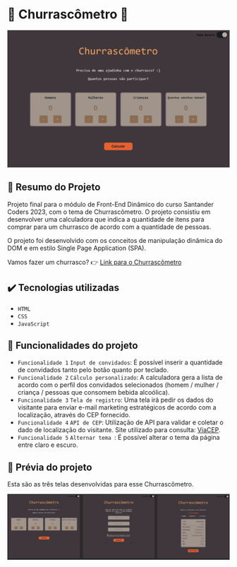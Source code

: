 <h1> 🍖 Churrascômetro 🍖 </h1>

![Tela do projeto web de Churrascômetro, uma calculadora de itens de churrasco. ](assets/inputPage.png)

## 📄 Resumo do Projeto
Projeto final para o módulo de Front-End Dinâmico do curso Santander Coders 2023, com o tema de Churrascômetro. O projeto consistiu em desenvolver uma calculadora que indica a quantidade de itens para comprar para um churrasco de acordo com a quantidade de pessoas.

O projeto foi desenvolvido com os conceitos de manipulação dinâmica do DOM e em estilo Single Page Application (SPA).

Vamos fazer um churrasco? 👉 [Link para o Churrascômetro](https://livyuka.github.io/churrascometro-santander-coders/ "Churrascômetro")

## ✔️ Tecnologias utilizadas
- ``HTML``
- ``CSS``
- ``JavaScript``

## 🔨 Funcionalidades do projeto
- `Funcionalidade 1` `Input de convidados`: É possível inserir a quantidade de convidados tanto pelo botão quanto por teclado.
- `Funcionalidade 2` `Cálculo personalizado`: A calculadora gera a lista de acordo com o perfil dos convidados selecionados (homem / mulher / criança / pessoas que consomem bebida alcoólica).
- `Funcionalidade 3` `Tela de registro`: Uma tela irá pedir os dados do visitante para enviar e-mail marketing estratégicos de acordo com a localização, através do CEP fornecido.
- `Funcionalidade 4` `API de CEP`: Utilização de API para validar e coletar o dado de localização do visitante. Site utilizado para consulta: [ViaCEP](https://viacep.com.br "ViaCEP").
- `Funcionalidade 5` `Alternar tema `: É possível alterar o tema da página entre claro e escuro.

## 📑 Prévia do projeto
Esta são as três telas desenvolvidas para esse Churrascômetro.

![Prévia do Projeto, com imagens das três telas do Churrascômetro](assets/previewProject.png)